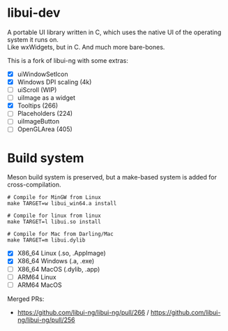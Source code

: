 # libui-dev
A portable UI library written in C, which uses the native UI of the operating system it runs on.  
Like wxWidgets, but in C. And much more bare-bones.

This is a fork of libui-ng with some extras:
- [x] uiWindowSetIcon
- [x] Windows DPI scaling (4k)
- [ ] uiScroll (WIP)
- [ ] uiImage as a widget
- [x] Tooltips (266)
- [ ] Placeholders (224)
- [ ] uiImageButton
- [ ] OpenGLArea (405)

# Build system
Meson build system is preserved, but a make-based system is added for cross-compilation.
```
# Compile for MinGW from Linux
make TARGET=w libui_win64.a install

# Compile for linux from linux
make TARGET=l libui.so install

# Compile for Mac from Darling/Mac
make TARGET=m libui.dylib
```

- [x] X86_64 Linux (.so, .AppImage)
- [x] X86_64 Windows (.a, .exe)
- [ ] X86_64 MacOS (.dylib, .app)
- [ ] ARM64 Linux
- [ ] ARM64 MacOS

Merged PRs:
- https://github.com/libui-ng/libui-ng/pull/266 / https://github.com/libui-ng/libui-ng/pull/256

